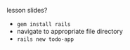 lesson slides?

- `gem install rails`
- navigate to appropriate file directory
- `rails new todo-app`
